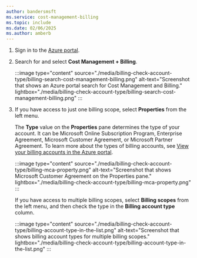 ```yaml
---
author: bandersmsft
ms.service: cost-management-billing
ms.topic: include
ms.date: 02/06/2025
ms.author: amberb
---
```


1. Sign in to the [Azure portal](https://portal.azure.com).
1. Search for and select **Cost Management + Billing**.  

    :::image type="content" source="./media/billing-check-account-type/billing-search-cost-management-billing.png" alt-text="Screenshot that shows an Azure portal search for Cost Management and Billing." lightbox="./media/billing-check-account-type/billing-search-cost-management-billing.png" :::
1. If you have access to just one billing scope, select **Properties** from the left menu.

    The **Type** value on the **Properties** pane determines the type of your account. It can be Microsoft Online Subscription Program, Enterprise Agreement, Microsoft Customer Agreement, or Microsoft Partner Agreement. To learn more about the types of billing accounts, see [View your billing accounts in the Azure portal](../articles/cost-management-billing/manage/view-all-accounts.md).

    :::image type="content" source="./media/billing-check-account-type/billing-mca-property.png" alt-text="Screenshot that shows Microsoft Customer Agreement on the Properties pane." lightbox="./media/billing-check-account-type/billing-mca-property.png" :::

    If you have access to multiple billing scopes, select **Billing scopes** from the left menu, and then check the type in the **Billing account type** column.

    :::image type="content" source="./media/billing-check-account-type/billing-account-type-in-the-list.png" alt-text="Screenshot that shows billing account types for multiple billing scopes." lightbox="./media/billing-check-account-type/billing-account-type-in-the-list.png" :::
